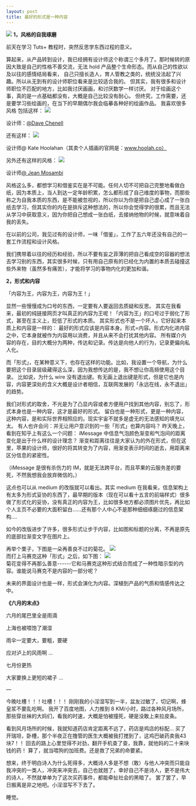 ```yaml
---
layout: post
title: 最好的形式是一种内容
---
```


![](http://7xlgva.com1.z0.glb.clouddn.com/%E5%B1%8F%E5%B9%95%E5%BF%AB%E7%85%A7%202015-08-30%20%E4%B8%8B%E5%8D%8811.00.29.png)
**1，风格的自我琢磨**
  

前天在学习 Tuts+ 教程时，突然反思学东西过程的意义。  

算起来，从产品转到设计，我已经拥有设计师这个称谓三个多月了。那时候转的原因大致是自己的性格不善交流，无法 hold 产品整个生命形态。而从自己的性欲以及以往的感情结局看来， 自己只擅长造人，育人管教之类的，统统没法起了兴趣。所以从无到有的设计师职位看来是比较适合我的。
但其实，我有很多和设计师职位不匹配的地方，比如我讨厌画画，和讨厌数学一样讨厌。
对于绘画这个事，真的是一点基础都没有，大概是自己比较没有耐心。
但终究，工作需要，还是要学习些绘画的，在当下的早期偶尔我会临摹各种好的绘画作品。
我喜欢很多风格
包括这样：
![](http://7xlgva.com1.z0.glb.clouddn.com/%E5%B1%8F%E5%B9%95%E5%BF%AB%E7%85%A7%202015-08-30%20%E4%B8%8B%E5%8D%8811.00.44.png)  

  

设计师：[@Dave Chenell](https://dribbble.com/shots/2038224-Arthur-Puppets?list=users&offset=10)

还有这样：
![](http://7xlgva.com1.z0.glb.clouddn.com/%E5%B1%8F%E5%B9%95%E5%BF%AB%E7%85%A7%202015-08-30%20%E4%B8%8B%E5%8D%8811.00.51.png)
  
设计师@ Kate Hoolahan（其卖个人插画的官网是：www.hoolah.co）

另外还有这样的风格：
![](http://7xlgva.com1.z0.glb.clouddn.com/%E5%B1%8F%E5%B9%95%E5%BF%AB%E7%85%A7%202015-08-30%20%E4%B8%8B%E5%8D%8811.01.13.png)
  
设计师[@ Jean Mosambi](https://dribbble.com/shots/2121247-Jour-de-col-re?list=users&offset=0)


风格这么多，都想学习和借鉴实在是不可能。任何人切不可把自己完整地看做白纸，因为本质上，当人到达一定年龄积累，怎么都形成了自己维度的事物，而那些称之为自我本质的东西，是不能被忽视的，所以你以为你是把自己虚心成了一张白纸去学习，但其实你的内在是排斥这种想法的，所以你会觉得学的很累，而且无法从学习中获取意义，因为你把自己想成一张白纸，去接纳他物的时候，就意味着自我的丢失。
  

在以前的公司，我见过有的设计师，一味「借鉴」，工作了五六年还没有自己的一套工作流程和设计风格。
  

我们携带着以往的经历和经验，所以不要有妄之菲薄的把自己看成空的容器的想法去学习别的东西，其实很多时候，只有用自己原有的已经化为内置的本质去碰撞这些外来物（虽然多有痛苦），才能将学习的事物内化的更加和谐。
  

  

**2，形式和内容**
  

「内容为王，内容为王，内容为王！」
  

显然一些慢慢成为口号的东西，一定要有人要返回去质疑和反思。
其实在我看来，最初的纯链接网页才叫真正的内容为王呢！「内容为王」的口号过于弱化了形式，甚至在主义上，贬低了形式的本质。
其实形式也不是一个坏人，它好起来本质上和内容是一样的：
最好的形式应该是内容本身。形式=内容。形式内化进内容之中，它本身就被作为内容用以消费，并且从来不会打扰其他内容。
所有媒介内容的存在，目的大概分为两种，传达和记录。传达是向他人的行为，记录更偏向私人化。  

而「形式」，在某种意义下，也存在这样的功能。比如，我设置一个导航，为什么要把这个目录层级藏得这么深，因为我想传达的是，我不想让你高频使用这个目录。
比如说，为什么 wire 没有退出键。有无画上退出键是形式，但是它也是内容，内容更深处的含义大概是设计者相信，互联网发展的「永远在线，永不退出」的趋势。
  

我们对形式的取舍，不光是为了凸显内容或者方便用户找到其他内容，别忘了，形式本身也是一种内容，这才是最好的形式。
留白也是一种形式，更是一种内容，这种内容，是和实际世界相照应的。现实宇宙不就多是虚无的无法感知的填充以太。
有人也许会问：并无让用户意识到的一些「形式」也算内容吗？
昨天晚上，看到在知乎上有这么一个问题：
iMessage 中信息气泡颜色渐变和气泡间的距离变化是出于什么样的设计理念？
渐变和距离往往是大家认为的外在形式，但在这里，苹果的设计师，很好的将其转变为了内容，用渐变表示时间的逝去，用距离来区分信息的紧密性。  

（iMessage 是很有杀伤力的 IM，就是无法跨平台，而且苹果的云服务差的要死，不然我想我会放弃微信的。）  

这点也可以从 medium 的改版就可以看出。其实 medium 在我看来，信息架构上有太多为形式妥协的东西了，最早期的版本（现在可以看十五言的前端样式）很多做了形式化的妥协，没有真正的内容为王，比如很多地方都必须图片优先，再比如个人主页不必要的大面积留白......还有那个人中心不是那种细细琢磨过的信息架构....  

  

如今的改版进步了许多，很多形式让步于内容，比如图和标题的分离，不再是原先的底部拉渐变文字在图片上。
  

再举个栗子，下图是一朵再善良不过的菊花。
![](http://7xlgva.com1.z0.glb.clouddn.com/%E5%B1%8F%E5%B9%95%E5%BF%AB%E7%85%A7%202015-08-30%20%E4%B8%8B%E5%8D%8811.01.24.png)  
而打上马赛克这种「形式」之后，如下图：
![](http://7xlgva.com1.z0.glb.clouddn.com/%E5%B1%8F%E5%B9%95%E5%BF%AB%E7%85%A7%202015-08-30%20%E4%B8%8B%E5%8D%8811.01.32.png)  
菊花变得不再那么善意------它和马赛克这种形式结合而成了一种性暗示型的内容。谁能说马赛克不是内容的一部分呢？
  

未来的界面设计也是一样，形式会演化为内容。深植到产品的气质和情感传达之中。  

  


  

  


  

  

**《六月的末点》**
  

六月的尾巴里全是雨滴

上海也被喂饱了潮湿
  

雨伞一定要大，要粗，要硬

应对泸上的风雨啊
...
  

七月份更热

大家要换上更短的裙子
...
  

  

—

今晚吐槽！！！吐槽！！！
刚刚我的小淫湿写到一半，盆友过敏了，切记啊，蜂皇浆不要乱吃啊。
我开了百度地图，人力推到 8 KM/小时，路过各种风月场所，那些穿丝袜的大妈们，看我的时速，大概是怕被撞死，硬是没敢上来拉皮条。
  

看到风月场所的时候，我就知道药店肯定距离不远了，药店是鸡店的标配...
买了开瑞坦，卧槽，那个半夜正在撸管的医生大概被我打搅到了，这鸡巴破药卖我43块7！！
回去的路上心里觉得不对劲，翻开手机查了查，我靠，就他妈的二十来块钱的药！
算了，就当喂狗的加班费。还是救了兄弟的命要紧。

想来，终于明白诗人为什么死得多，大概诗人多是不想（敢）与他人冲突而只能自我冲突的一类人，冲突来冲突去，自己也就翘了，幸好自己不是诗人，更不是伟大的诗人，不然就单单为了这次买药事件，都能牵扯社会的黑暗了。
罢了罢了，早日搬离是非之地吧。小淫湿写不下去了。

睡觉。

